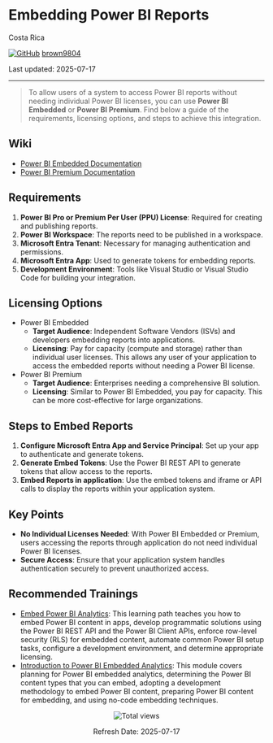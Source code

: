 # Embedding Power BI Reports

Costa Rica

[![GitHub](https://img.shields.io/badge/--181717?logo=github&logoColor=ffffff)](https://github.com/)
[brown9804](https://github.com/brown9804)

Last updated: 2025-07-17

------------------------------------------

> To allow users of a system to access Power BI reports without needing individual Power BI licenses, you can use **Power BI Embedded** or **Power BI Premium**. Find below a guide of the requirements, licensing options, and steps to achieve this integration.

## Wiki 

- [Power BI Embedded Documentation](https://docs.microsoft.com/en-us/power-bi/developer/embedded/embedding)
- [Power BI Premium Documentation](https://docs.microsoft.com/en-us/power-bi/admin/service-premium-what-is)

## Requirements
1. **Power BI Pro or Premium Per User (PPU) License**: Required for creating and publishing reports.
2. **Power BI Workspace**: The reports need to be published in a workspace.
3. **Microsoft Entra Tenant**: Necessary for managing authentication and permissions.
4. **Microsoft Entra App**: Used to generate tokens for embedding reports.
5. **Development Environment**: Tools like Visual Studio or Visual Studio Code for building your integration.

## Licensing Options
- Power BI Embedded
  - **Target Audience**: Independent Software Vendors (ISVs) and developers embedding reports into applications.
  - **Licensing**: Pay for capacity (compute and storage) rather than individual user licenses. This allows any user of your application to access the embedded reports without needing a Power BI license.
- Power BI Premium
  - **Target Audience**: Enterprises needing a comprehensive BI solution.
  - **Licensing**: Similar to Power BI Embedded, you pay for capacity. This can be more cost-effective for large organizations.

## Steps to Embed Reports
1. **Configure Microsoft Entra App and Service Principal**: Set up your app to authenticate and generate tokens.
2. **Generate Embed Tokens**: Use the Power BI REST API to generate tokens that allow access to the reports.
3. **Embed Reports in application**: Use the embed tokens and iframe or API calls to display the reports within your application system.

## Key Points
- **No Individual Licenses Needed**: With Power BI Embedded or Premium, users accessing the reports through application do not need individual Power BI licenses.
- **Secure Access**: Ensure that your application system handles authentication securely to prevent unauthorized access.

## Recommended Trainings 

- [Embed Power BI Analytics](https://learn.microsoft.com/en-us/training/paths/power-bi-embedded/): This learning path teaches you how to embed Power BI content in apps, develop programmatic solutions using the Power BI REST API and the Power BI Client APIs, enforce row-level security (RLS) for embedded content, automate common Power BI setup tasks, configure a development environment, and determine appropriate licensing.
- [Introduction to Power BI Embedded Analytics](https://learn.microsoft.com/en-us/training/modules/power-bi-embedded-intro/): This module covers planning for Power BI embedded analytics, determining the Power BI content types that you can embed, adopting a development methodology to embed Power BI content, preparing Power BI content for embedding, and using no-code embedding techniques.

<!-- START BADGE -->
<div align="center">
  <img src="https://img.shields.io/badge/Total%20views-354-limegreen" alt="Total views">
  <p>Refresh Date: 2025-07-17</p>
</div>
<!-- END BADGE -->